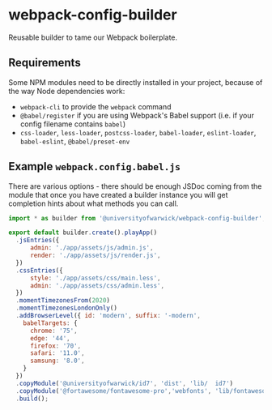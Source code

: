 # webpack-config-builder

Reusable builder to tame our Webpack boilerplate.

## Requirements

Some NPM modules need to be directly installed in your project, because of the way Node dependencies work:

* `webpack-cli` to provide the `webpack` command
* `@babel/register` if you are using Webpack's Babel support (i.e. if your config filename contains `babel`)
* `css-loader`, `less-loader`, `postcss-loader`, `babel-loader`, `eslint-loader`, `babel-eslint`, `@babel/preset-env`

## Example `webpack.config.babel.js`

There are various options - there should be enough JSDoc coming from the module that once you have created a builder instance you will get completion hints about what methods you can call.

```js
import * as builder from '@universityofwarwick/webpack-config-builder';

export default builder.create().playApp()
  .jsEntries({
      admin: './app/assets/js/admin.js',
      render: './app/assets/js/render.js',
  })
  .cssEntries({
      style: './app/assets/css/main.less',
      admin: './app/assets/css/admin.less',
  })
  .momentTimezonesFrom(2020)
  .momentTimezonesLondonOnly()
  .addBrowserLevel({ id: 'modern', suffix: '-modern',
    babelTargets: {
      chrome: '75',
      edge: '44',
      firefox: '70',
      safari: '11.0',
      samsung: '8.0',
    }
  })
  .copyModule('@universityofwarwick/id7', 'dist', 'lib/  id7')
  .copyModule('@fortawesome/fontawesome-pro','webfonts', 'lib/fontawesome-pro/webfonts')
  .build();
```
